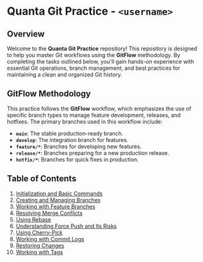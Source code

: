 # Quanta Git Practice - `<username>`

## Overview

Welcome to the **Quanta Git Practice** repository! This repository is designed to help you master Git workflows using the **GitFlow** methodology. By completing the tasks outlined below, you'll gain hands-on experience with essential Git operations, branch management, and best practices for maintaining a clean and organized Git history.

## GitFlow Methodology

This practice follows the **GitFlow** workflow, which emphasizes the use of specific branch types to manage feature development, releases, and hotfixes. The primary branches used in this workflow include:

- **`main`**: The stable production-ready branch.
- **`develop`**: The integration branch for features.
- **`feature/*`**: Branches for developing new features.
- **`release/*`**: Branches preparing for a new production release.
- **`hotfix/*`**: Branches for quick fixes in production.

## Table of Contents

1. [Initialization and Basic Commands](#1-initialization-and-basic-commands)
2. [Creating and Managing Branches](#2-creating-and-managing-branches)
3. [Working with Feature Branches](#3-working-with-feature-branches)
4. [Resolving Merge Conflicts](#4-resolving-merge-conflicts)
5. [Using Rebase](#5-using-rebase)
6. [Understanding Force Push and Its Risks](#6-understanding-force-push-and-its-risks)
7. [Using Cherry-Pick](#7-using-cherry-pick)
8. [Working with Commit Logs](#8-working-with-commit-logs)
9. [Restoring Changes](#9-restoring-changes)
10. [Working with Tags](#10-working-with-tags)

